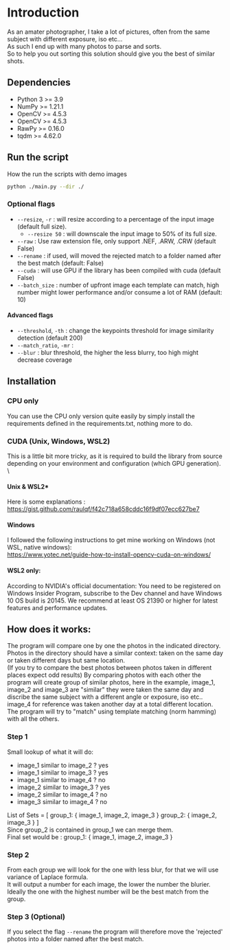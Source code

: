 # Introduction
As an amater photographer, I take a lot of pictures, often from the same subject with different exposure, iso etc...\
As such I end up with many photos to parse and sorts.\
So to help you out sorting this solution should give you the best of similar shots.

## Dependencies
* Python 3 >= 3.9
* NumPy >= 1.21.1
* OpenCV >= 4.5.3
* OpenCV >= 4.5.3
* RawPy >= 0.16.0
* tqdm >= 4.62.0

## Run the script
How the run the scripts with demo images
```bash
python ./main.py --dir ./
```
### Optional flags
* `--resize`, `-r` : will resize according to a percentage of the input image (default full size).
    * `--resize 50` :  will downscale the input image to 50% of its full size.
* `--raw` : Use raw extension file, only support .NEF, .ARW, .CRW (default False)
* `--rename` : if used, will moved the rejected match to a folder named after the best match (default: False)
* `--cuda` : will use GPU if the library has been compiled with cuda (default False)
* `--batch_size` : number of upfront image each template can match, high number might lower performance and/or consume a lot of RAM (default: 10)
#### Advanced flags
* `--threshold`, `-th` : change the keypoints threshold for image similarity detection (default 200)
* `--match_ratio`, `-mr` : 
* `--blur` : blur threshold, the higher the less blurry, too high might decrease coverage
## Installation 
### CPU only
You can use the CPU only version quite easily by simply install the requirements defined in the requirements.txt, nothing more to do.
### CUDA (Unix, Windows, WSL2)
This is a little bit more tricky, as it is required to build the library from source depending on your environment and configuration (which GPU generation). \

#### Unix & WSL2*
Here is some explanations : https://gist.github.com/raulqf/f42c718a658cddc16f9df07ecc627be7

#### Windows
I followed the following instructions to get mine working on Windows (not WSL, native windows):\
https://www.yotec.net/guide-how-to-install-opencv-cuda-on-windows/

#### WSL2 only:
According to NVIDIA's official documentation: You need to be registered on Windows Insider Program, subscribe to the Dev channel and have Windows 10 OS build is 20145. We recommend at least OS 21390 or higher for latest features and performance updates.

## How does it works:
The program will compare one by one the photos in the indicated directory.
Photos in the directory should have a similar context: taken on the same day or taken different days but same location. \
(If you try to compare the best photos between photos taken in different places expect odd results)
By comparing photos with each other the program will create group of similar photos, here in the example, image_1, image_2 and image_3 are "similar" they were taken the same day and discribe the same subject with a different angle or exposure, iso etc..\
image_4 for reference was taken another day at a total different location.\
The program will try to "match" using template matching (norm hamming) with all the others. 

### Step 1
Small lookup of what it will do:
- image_1 similar to image_2 ? yes
- image_1 similar to image_3 ? yes
- image_1 similar to image_4 ? no
- image_2 similar to image_3 ? yes
- image_2 similar to image_4 ? no
- image_3 similar to image_4 ? no

List of Sets = [ 
    group_1: { image_1, image_2, image_3 }
    group_2: { image_2, image_3 } 
]\
Since group_2 is contained in group_1 we can merge them.\
Final set would be :
group_1: {
        image_1,
        image_2,
        image_3
    }
### Step 2
From each group we will look for the one with less blur, for that we will use variance of Laplace formula.\
It will output a number for each image, the lower the number the blurier.\
Ideally the one with the highest number will be the best match from the group.

### Step 3 (Optional)
If you select the flag `--rename` the program will therefore move the 'rejected' photos into a folder named after the best match.